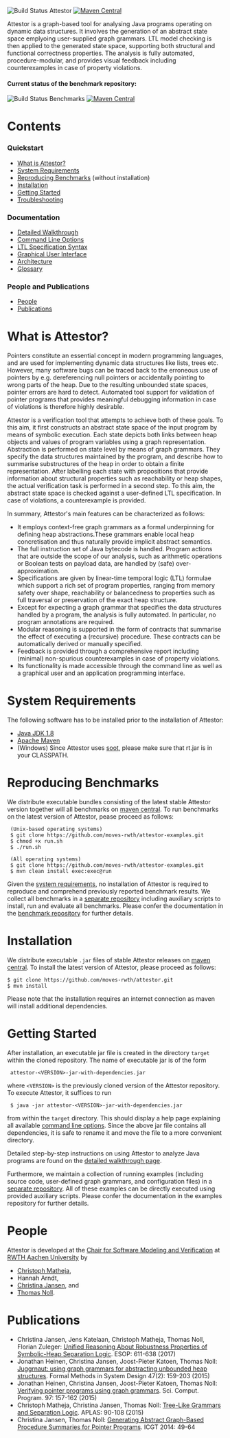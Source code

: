 ![Build Status Attestor](https://travis-ci.org/moves-rwth/attestor.svg?branch=master)
[![Maven Central](https://maven-badges.herokuapp.com/maven-central/de.rwth.i2/attestor/badge.svg)](https://maven-badges.herokuapp.com/maven-central/de.rwth.i2/attestor) 

Attestor is a graph-based tool for analysing Java programs operating on dynamic data structures. It involves the generation of an abstract state space emplyoing user-supplied graph grammars. LTL model checking is then applied to the generated state space, supporting both structural and functional correctness properties. The analysis is fully automated, procedure-modular, and provides visual feedback including counterexamples in case of property violations.

#### Current status of the benchmark repository:
![Build Status Benchmarks](https://travis-ci.org/moves-rwth/attestor-examples.svg?branch=master)
[![Maven Central](https://maven-badges.herokuapp.com/maven-central/de.rwth.i2/attestor-examples/badge.svg)](https://maven-badges.herokuapp.com/maven-central/de.rwth.i2/attestor-examples)

# Contents

### Quickstart

* [What is Attestor?](#what-is-attestor)
* [System Requirements](#system-requirements)
* [Reproducing Benchmarks](#reproducing-benchmarks) (without installation)
* [Installation](#installation)
* [Getting Started](#getting-started)
* [Troubleshooting](https://github.com/moves-rwth/attestor/wiki/Troubleshooting)

### Documentation

* [Detailed Walkthrough](https://github.com/moves-rwth/attestor/wiki/Walkthrough)
* [Command Line Options](https://github.com/moves-rwth/attestor/wiki/Command-Line-Options)
* [LTL Specification Syntax](https://github.com/moves-rwth/attestor/wiki/LTL-Specifications)
* [Graphical User Interface](https://github.com/moves-rwth/attestor/wiki/Graphical-User-Interface)
* [Architecture](https://github.com/moves-rwth/attestor/wiki/Architecture)
* [Glossary](https://github.com/moves-rwth/attestor/wiki/Glossary)

### People and Publications

* [People](#people)
* [Publications](#publications)

# What is Attestor?

Pointers constitute an essential concept in modern programming languages, and are used for implementing dynamic data structures like lists, trees etc. 
However, many software bugs can be traced back to the erroneous use of pointers by e.g. dereferencing null pointers or accidentally pointing to wrong parts of the heap.
Due to the resulting unbounded state spaces, pointer errors are hard to detect.
Automated tool support for validation of pointer programs that provides meaningful debugging information in case of violations is therefore highly desirable.

Attestor is a verification tool that attempts to achieve both of these goals.
To this aim, it first constructs an abstract state space of the input program by means of symbolic execution. Each state depicts both links between heap objects and values of program variables using a graph representation. Abstraction is performed on state level by means of graph grammars. They specify the data structures maintained by the program, and describe how to summarise substructures of the heap in order to obtain a finite representation. After labelling each state with propositions that provide information about structural properties such as reachability or heap shapes, the actual verification task is performed in a second step. To this aim, the abstract state space is checked against a user-defined LTL specification.  In case of violations, a counterexample is provided.

In summary, Attestor's main features can be characterized as follows:

* It employs context-free graph grammars as a formal underpinning for defining heap abstractions.These grammars enable local heap concretisation and thus naturally provide implicit abstract semantics.
* The full instruction set of Java bytecode is handled. Program actions that are outside the scope of our analysis, such as arithmetic operations or Boolean tests on payload data, are handled by (safe) over-approximation.
* Specifications are given by linear-time temporal logic (LTL) formulae which support a rich set of program properties, ranging from memory safety over shape, reachability or balancedness to properties such as full traversal or preservation of the exact heap structure.
* Except for expecting a graph grammar that specifies the data structures handled by a program, the analysis is fully automated. In particular, no program annotations are required.
* Modular reasoning is supported in the form of contracts that summarise the effect of executing a (recursive) procedure.
These contracts can be automatically derived or manually specified.
* Feedback is provided through a comprehensive report including (minimal) non-spurious counterexamples in case of property violations.
* Its functionality is made accessible through the command line as well as a graphical user and an application programming interface.

# System Requirements

The following software has to be installed prior to the installation of Attestor:

- [Java JDK 1.8][3]
- [Apache Maven][4]
- (Windows) Since Attestor uses [soot][13], please make sure that rt.jar is in your CLASSPATH.

# Reproducing Benchmarks

We distribute executable bundles consisting of the latest stable Attestor version together will all benchmarks on [maven central](https://mvnrepository.com/artifact/de.rwth.i2/attestor-examples). To run benchmarks on the latest version of Attestor, pease proceed as follows:


     (Unix-based operating systems)
     $ git clone https://github.com/moves-rwth/attestor-examples.git
     $ chmod +x run.sh
     $ ./run.sh
     
     (All operating systems)
     $ git clone https://github.com/moves-rwth/attestor-examples.git
     $ mvn clean install exec:exec@run

Given the [system requirements](#system-requirements), no installation of Attestor is required to reproduce and comprehend previously reported benchmark results. We collect all benchmarks in a [separate repository](https://github.com/moves-rwth/attestor-examples) including auxiliary scripts to install, run and evaluate all benchmarks.
Please confer the documentation in the [benchmark repository](https://github.com/moves-rwth/attestor-examples) for further details.

# Installation

We distribute executable `.jar` files of stable Attestor releases on [maven central](https://mvnrepository.com/artifact/de.rwth.i2/attestor). To install the latest version of Attestor, please proceed as follows: 


    $ git clone https://github.com/moves-rwth/attestor.git
    $ mvn install

Please note that the installation requires an internet connection as maven will install additional dependencies.

# Getting Started

After installation, an executable jar file is created in the directory `target` within the cloned repository. The name of executable jar is of the form 

     attestor-<VERSION>-jar-with-dependencies.jar 

where `<VERSION>` is the previously cloned version of the Attestor repository.
To execute Attestor, it suffices to run

     $ java -jar attestor-<VERSION>-jar-with-dependencies.jar 

from within the `target` directory. 
This should display a help page explaining all available [command line options](https://github.com/moves-rwth/attestor/wiki/Glossary#Command-Line-Options).
Since the above jar file contains all dependencies, it is safe to rename it and move the file to a more convenient directory.

Detailed step-by-step instructions on using Attestor to analyze Java programs are found on the [detailed walkthrough page](https://github.com/moves-rwth/attestor/wiki/Walkthrough).

Furthermore, we maintain a collection of running examples (including source code, user-defined graph grammars, and configuration files) in a [separate repository](https://github.com/moves-rwth/attestor-examples). All of these examples can be directly executed using provided auxiliary scripts. Please confer the documentation in the examples repository for further details.

# People

Attestor is developed at the [Chair for Software Modeling and Verification](https://moves.rwth-aachen.de/) at [RWTH Aachen University](http://www.rwth-aachen.de/) by

* [Christoph Matheja](http://moves.rwth-aachen.de/people/cmatheja/),
* Hannah Arndt,
* [Christina Jansen](http://moves.rwth-aachen.de/people/cjansen/), and
* [Thomas Noll](https://moves.rwth-aachen.de/people/noll/).

# Publications 

- Christina Jansen, Jens Katelaan, Christoph Matheja, Thomas Noll, Florian Zuleger: [Unified Reasoning About Robustness Properties of Symbolic-Heap Separation Logic][6]. ESOP: 611-638 (2017)
- Jonathan Heinen, Christina Jansen, Joost-Pieter Katoen, Thomas Noll: [Juggrnaut: using graph grammars for abstracting unbounded heap structures][7]. Formal Methods in System Design 47(2): 159-203 (2015)
- Jonathan Heinen, Christina Jansen, Joost-Pieter Katoen, Thomas Noll: [Verifying pointer programs using graph grammars][8]. Sci. Comput. Program. 97: 157-162 (2015)
- Christoph Matheja, Christina Jansen, Thomas Noll: [Tree-Like Grammars and Separation Logic][9]. APLAS: 90-108 (2015)
- Christina Jansen, Thomas Noll: [Generating Abstract Graph-Based Procedure Summaries for Pointer Programs][10]. ICGT 2014: 49-64



[1]: https://moves-rwth.github.io/attestor/doc/
[2]: https://github.com/moves-rwth/attestor-examples/tree/stable
[3]: http://www.oracle.com/technetwork/java/javase/downloads/jdk8-downloads-2133151.html
[4]: http://maven.apache.org/
[5]: https://arxiv.org/abs/1705.03754
[6]: https://link.springer.com/chapter/10.1007/978-3-662-54434-1_23
[7]: https://link.springer.com/article/10.1007/s10703-015-0236-1
[8]: http://www.sciencedirect.com/science/article/pii/S0167642313002967
[9]: https://link.springer.com/chapter/10.1007/978-3-319-26529-2_6
[10]: https://link.springer.com/chapter/10.1007/978-3-319-09108-2_4
[11]: https://en.wikipedia.org/wiki/Shape_analysis_(program_analysis)
[12]: https://en.wikipedia.org/wiki/Graph_rewriting
[13]: https://github.com/Sable/soot
[14]: https://github.com/moves-rwth/attestor-examples/tree/archetype
[15]: https://github.com/moves-rwth/attestor/wiki/Running-Attestor-from-the-command-line
[16]: https://github.com/moves-rwth/attestor/wiki/Settings-file
